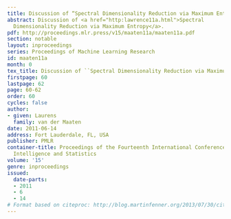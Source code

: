 ```yaml
---
title: Discussion of “Spectral Dimensionality Reduction via Maximum Entropy”
abstract: Discussion of <a href="http:lawrence11a.html">Spectral
  Dimensionality Reduction via Maximum Entropy</a>.
pdf: http://proceedings.mlr.press/v15/maaten11a/maaten11a.pdf
section: notable
layout: inproceedings
series: Proceedings of Machine Learning Research
id: maaten11a
month: 0
tex_title: Discussion of ``Spectral Dimensionality Reduction via Maximum Entropy''
firstpage: 60
lastpage: 62
page: 60-62
order: 60
cycles: false
author:
- given: Laurens
  family: van der Maaten
date: 2011-06-14
address: Fort Lauderdale, FL, USA
publisher: PMLR
container-title: Proceedings of the Fourteenth International Conference on Artificial
  Intelligence and Statistics
volume: '15'
genre: inproceedings
issued:
  date-parts:
  - 2011
  - 6
  - 14
# Format based on citeproc: http://blog.martinfenner.org/2013/07/30/citeproc-yaml-for-bibliographies/
---
```

